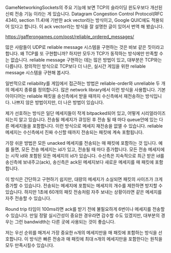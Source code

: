 GameNetworkingSockets의 주요 기능에 보면 TCP의 슬라이딩 윈도우보다 개선된 신뢰 전송 기능 이라는 게 있습니다. Datagram Congestion Control Protocol(RFC 4340, section 11.4)에 기반한 ack vector라는 방식이고, Google QUIC에도 적용되어 있다고 합니다. 이 ack vector라는 방식을 잘 설명한 글이 있어서 번역 해 봤습니다.

https://gafferongames.com/post/reliable_ordered_messages/ 

많은 사람들이 UDP로 reliable message 시스템을 구현하는 것은 바보 같은 짓이라고 합니다. 왜 TCP를 또 구현합니까? 하지만 모두가 TCP가 동작하는 방식에만 만족할 수는 없습니다. reliable message 구현하는 데는 많은 방법이 있고, 대부분은 TCP와는 다릅니다. 창의적인 방식으로 TCP보다 더 나은, 실시간 게임을 위한 reliable message 시스템을 구현해 봅시다.

일반적으로 reliability를 게임에서 접근하는 방법은 reliable-order와 unreliable 두 개의 메세지 종류를 정의합니다. 많은 network library에서 이런 방식을 사용합니다. 기본 아이디어는 reliable 패킷을 송신측에서 받을 때까지 수신측에서 재전송하는 방식입니다. 나쁘지 않은 방법이지만, 더 나은 방법이 있습니다.

제가 선호하는 방식은 일단 메세지들이 작게 bitpacked되어 있고, 어떻게 시리얼라이즈 되는지 알고 있습니다. 전송될 메세지가 큐잉된 후 전송 될 때 마다 queue안에 있는 다른 메세지들을 포함합니다. 이런 방식으로 메세지 재전송을 없앨 수 있습니다. reliable 메세지는 수신측에서 진짜 수신할 때까지 전송되는 패킷에 계속 포함됩니다.

가장 쉬운 방법은 모든 unacked 메세지를 전송되는 매 패킷에 포함하는 것 입니다. 예를 들면, 모든 전송 메세지는 id가 있고, 전송될 때 마다 증가합니다. 모든 전송 메세지에는 시작 id와 포함된 모든 메세지의 id가 있습니다. 수신측은 지속적으로 최근 받은 id를 송신측에 보내주고(ack), 송신측은 ack된 메세지보다 새로운 메세지를 매 패킷에 포함합니다. 

이 방식은 간단하고 구현하기 쉽지만, 대량의 메세지가 소실되면 패킷의 사이즈가 크게 증가할 수 있습니다. 전송되는 메세지에 포함되는 메세지의 개수를 제한하면 방지할 수 있습니다. 하지만 1초에 60개의 패킷 전송처럼 자주 보내는 상황이라면 같은 메세지를 자주 전송할 수 있습니다. 


Round trip 타임이 100ms라면 ack를 받기 전에 불필요하게 6번이나 메세지를 전송할 수 있습니다.  만일 정말 실시간성이 중요한 경우라면 감수할 수도 있겠지만, 대부분의 경우는 그런 bandwidth는 다른 곳에 사용되는 것이 좋습니다.

저는 우선 순위를 매겨서 가장 중요한 n개의 메세지만을 매 패킷에 포함하는 방식을 선호합니다. 이 방식은 빠른 전송과 매 패킷에 최대 n개의 메세지만을 포함한다는 원칙을 모두 만족시킬수 있습니다.
